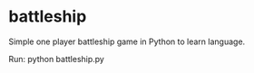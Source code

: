# battleship
Simple one player battleship game in Python to learn language.

Run:
python battleship.py

